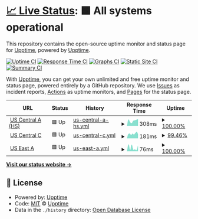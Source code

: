# [📈 Live Status](https://status.jackz.me): <!--live status--> **🟩 All systems operational**

This repository contains the open-source uptime monitor and status page for [Upptime](https://upptime.js.org), powered by [Upptime](https://github.com/upptime/upptime).

[![Uptime CI](https://github.com/jackzmc/upptime/workflows/Uptime%20CI/badge.svg)](https://github.com/jackzmc/upptime/actions?query=workflow%3A%22Uptime+CI%22)
[![Response Time CI](https://github.com/jackzmc/upptime/workflows/Response%20Time%20CI/badge.svg)](https://github.com/jackzmc/upptime/actions?query=workflow%3A%22Response+Time+CI%22)
[![Graphs CI](https://github.com/jackzmc/upptime/workflows/Graphs%20CI/badge.svg)](https://github.com/jackzmc/upptime/actions?query=workflow%3A%22Graphs+CI%22)
[![Static Site CI](https://github.com/jackzmc/upptime/workflows/Static%20Site%20CI/badge.svg)](https://github.com/jackzmc/upptime/actions?query=workflow%3A%22Static+Site+CI%22)
[![Summary CI](https://github.com/jackzmc/upptime/workflows/Summary%20CI/badge.svg)](https://github.com/jackzmc/upptime/actions?query=workflow%3A%22Summary+CI%22)

With [Upptime](https://upptime.js.org), you can get your own unlimited and free uptime monitor and status page, powered entirely by a GitHub repository. We use [Issues](https://github.com/upptime/upptime/issues) as incident reports, [Actions](https://github.com/jackzmc/upptime/actions) as uptime monitors, and [Pages](https://status.jackz.me) for the status page.

<!--start: status pages-->
<!-- This summary is generated by Upptime (https://github.com/upptime/upptime) -->
<!-- Do not edit this manually, your changes will be overwritten -->
<!-- prettier-ignore -->
| URL | Status | History | Response Time | Uptime |
| --- | ------ | ------- | ------------- | ------ |
| <img alt="" src="https://favicons.githubusercontent.com/a.us-central.servers.jackz.me" height="13"> [US Central A (HS)](http://a.us-central.servers.jackz.me) | 🟩 Up | [us-central-a-hs.yml](https://github.com/Jackzmc/upptime/commits/HEAD/history/us-central-a-hs.yml) | <details><summary><img alt="Response time graph" src="./graphs/us-central-a-hs/response-time-week.png" height="20"> 308ms</summary><br><a href="https://status.jackz.me/history/us-central-a-hs"><img alt="Response time 737" src="https://img.shields.io/endpoint?url=https%3A%2F%2Fraw.githubusercontent.com%2FJackzmc%2Fupptime%2FHEAD%2Fapi%2Fus-central-a-hs%2Fresponse-time.json"></a><br><a href="https://status.jackz.me/history/us-central-a-hs"><img alt="24-hour response time 403" src="https://img.shields.io/endpoint?url=https%3A%2F%2Fraw.githubusercontent.com%2FJackzmc%2Fupptime%2FHEAD%2Fapi%2Fus-central-a-hs%2Fresponse-time-day.json"></a><br><a href="https://status.jackz.me/history/us-central-a-hs"><img alt="7-day response time 308" src="https://img.shields.io/endpoint?url=https%3A%2F%2Fraw.githubusercontent.com%2FJackzmc%2Fupptime%2FHEAD%2Fapi%2Fus-central-a-hs%2Fresponse-time-week.json"></a><br><a href="https://status.jackz.me/history/us-central-a-hs"><img alt="30-day response time 677" src="https://img.shields.io/endpoint?url=https%3A%2F%2Fraw.githubusercontent.com%2FJackzmc%2Fupptime%2FHEAD%2Fapi%2Fus-central-a-hs%2Fresponse-time-month.json"></a><br><a href="https://status.jackz.me/history/us-central-a-hs"><img alt="1-year response time 737" src="https://img.shields.io/endpoint?url=https%3A%2F%2Fraw.githubusercontent.com%2FJackzmc%2Fupptime%2FHEAD%2Fapi%2Fus-central-a-hs%2Fresponse-time-year.json"></a></details> | <details><summary><a href="https://status.jackz.me/history/us-central-a-hs">100.00%</a></summary><a href="https://status.jackz.me/history/us-central-a-hs"><img alt="All-time uptime 99.91%" src="https://img.shields.io/endpoint?url=https%3A%2F%2Fraw.githubusercontent.com%2FJackzmc%2Fupptime%2FHEAD%2Fapi%2Fus-central-a-hs%2Fuptime.json"></a><br><a href="https://status.jackz.me/history/us-central-a-hs"><img alt="24-hour uptime 100.00%" src="https://img.shields.io/endpoint?url=https%3A%2F%2Fraw.githubusercontent.com%2FJackzmc%2Fupptime%2FHEAD%2Fapi%2Fus-central-a-hs%2Fuptime-day.json"></a><br><a href="https://status.jackz.me/history/us-central-a-hs"><img alt="7-day uptime 100.00%" src="https://img.shields.io/endpoint?url=https%3A%2F%2Fraw.githubusercontent.com%2FJackzmc%2Fupptime%2FHEAD%2Fapi%2Fus-central-a-hs%2Fuptime-week.json"></a><br><a href="https://status.jackz.me/history/us-central-a-hs"><img alt="30-day uptime 99.86%" src="https://img.shields.io/endpoint?url=https%3A%2F%2Fraw.githubusercontent.com%2FJackzmc%2Fupptime%2FHEAD%2Fapi%2Fus-central-a-hs%2Fuptime-month.json"></a><br><a href="https://status.jackz.me/history/us-central-a-hs"><img alt="1-year uptime 99.91%" src="https://img.shields.io/endpoint?url=https%3A%2F%2Fraw.githubusercontent.com%2FJackzmc%2Fupptime%2FHEAD%2Fapi%2Fus-central-a-hs%2Fuptime-year.json"></a></details>
| <img alt="" src="https://favicons.githubusercontent.com/c.us-central.servers.jackz.me" height="13"> [US Central C](http://c.us-central.servers.jackz.me) | 🟩 Up | [us-central-c.yml](https://github.com/Jackzmc/upptime/commits/HEAD/history/us-central-c.yml) | <details><summary><img alt="Response time graph" src="./graphs/us-central-c/response-time-week.png" height="20"> 181ms</summary><br><a href="https://status.jackz.me/history/us-central-c"><img alt="Response time 210" src="https://img.shields.io/endpoint?url=https%3A%2F%2Fraw.githubusercontent.com%2FJackzmc%2Fupptime%2FHEAD%2Fapi%2Fus-central-c%2Fresponse-time.json"></a><br><a href="https://status.jackz.me/history/us-central-c"><img alt="24-hour response time 164" src="https://img.shields.io/endpoint?url=https%3A%2F%2Fraw.githubusercontent.com%2FJackzmc%2Fupptime%2FHEAD%2Fapi%2Fus-central-c%2Fresponse-time-day.json"></a><br><a href="https://status.jackz.me/history/us-central-c"><img alt="7-day response time 181" src="https://img.shields.io/endpoint?url=https%3A%2F%2Fraw.githubusercontent.com%2FJackzmc%2Fupptime%2FHEAD%2Fapi%2Fus-central-c%2Fresponse-time-week.json"></a><br><a href="https://status.jackz.me/history/us-central-c"><img alt="30-day response time 257" src="https://img.shields.io/endpoint?url=https%3A%2F%2Fraw.githubusercontent.com%2FJackzmc%2Fupptime%2FHEAD%2Fapi%2Fus-central-c%2Fresponse-time-month.json"></a><br><a href="https://status.jackz.me/history/us-central-c"><img alt="1-year response time 210" src="https://img.shields.io/endpoint?url=https%3A%2F%2Fraw.githubusercontent.com%2FJackzmc%2Fupptime%2FHEAD%2Fapi%2Fus-central-c%2Fresponse-time-year.json"></a></details> | <details><summary><a href="https://status.jackz.me/history/us-central-c">99.46%</a></summary><a href="https://status.jackz.me/history/us-central-c"><img alt="All-time uptime 98.91%" src="https://img.shields.io/endpoint?url=https%3A%2F%2Fraw.githubusercontent.com%2FJackzmc%2Fupptime%2FHEAD%2Fapi%2Fus-central-c%2Fuptime.json"></a><br><a href="https://status.jackz.me/history/us-central-c"><img alt="24-hour uptime 98.36%" src="https://img.shields.io/endpoint?url=https%3A%2F%2Fraw.githubusercontent.com%2FJackzmc%2Fupptime%2FHEAD%2Fapi%2Fus-central-c%2Fuptime-day.json"></a><br><a href="https://status.jackz.me/history/us-central-c"><img alt="7-day uptime 99.46%" src="https://img.shields.io/endpoint?url=https%3A%2F%2Fraw.githubusercontent.com%2FJackzmc%2Fupptime%2FHEAD%2Fapi%2Fus-central-c%2Fuptime-week.json"></a><br><a href="https://status.jackz.me/history/us-central-c"><img alt="30-day uptime 98.90%" src="https://img.shields.io/endpoint?url=https%3A%2F%2Fraw.githubusercontent.com%2FJackzmc%2Fupptime%2FHEAD%2Fapi%2Fus-central-c%2Fuptime-month.json"></a><br><a href="https://status.jackz.me/history/us-central-c"><img alt="1-year uptime 98.91%" src="https://img.shields.io/endpoint?url=https%3A%2F%2Fraw.githubusercontent.com%2FJackzmc%2Fupptime%2FHEAD%2Fapi%2Fus-central-c%2Fuptime-year.json"></a></details>
| <img alt="" src="https://favicons.githubusercontent.com/a.us-east.servers.jackz.me" height="13"> [US East A](http://a.us-east.servers.jackz.me) | 🟩 Up | [us-east-a.yml](https://github.com/Jackzmc/upptime/commits/HEAD/history/us-east-a.yml) | <details><summary><img alt="Response time graph" src="./graphs/us-east-a/response-time-week.png" height="20"> 76ms</summary><br><a href="https://status.jackz.me/history/us-east-a"><img alt="Response time 104" src="https://img.shields.io/endpoint?url=https%3A%2F%2Fraw.githubusercontent.com%2FJackzmc%2Fupptime%2FHEAD%2Fapi%2Fus-east-a%2Fresponse-time.json"></a><br><a href="https://status.jackz.me/history/us-east-a"><img alt="24-hour response time 121" src="https://img.shields.io/endpoint?url=https%3A%2F%2Fraw.githubusercontent.com%2FJackzmc%2Fupptime%2FHEAD%2Fapi%2Fus-east-a%2Fresponse-time-day.json"></a><br><a href="https://status.jackz.me/history/us-east-a"><img alt="7-day response time 76" src="https://img.shields.io/endpoint?url=https%3A%2F%2Fraw.githubusercontent.com%2FJackzmc%2Fupptime%2FHEAD%2Fapi%2Fus-east-a%2Fresponse-time-week.json"></a><br><a href="https://status.jackz.me/history/us-east-a"><img alt="30-day response time 99" src="https://img.shields.io/endpoint?url=https%3A%2F%2Fraw.githubusercontent.com%2FJackzmc%2Fupptime%2FHEAD%2Fapi%2Fus-east-a%2Fresponse-time-month.json"></a><br><a href="https://status.jackz.me/history/us-east-a"><img alt="1-year response time 104" src="https://img.shields.io/endpoint?url=https%3A%2F%2Fraw.githubusercontent.com%2FJackzmc%2Fupptime%2FHEAD%2Fapi%2Fus-east-a%2Fresponse-time-year.json"></a></details> | <details><summary><a href="https://status.jackz.me/history/us-east-a">100.00%</a></summary><a href="https://status.jackz.me/history/us-east-a"><img alt="All-time uptime 100.00%" src="https://img.shields.io/endpoint?url=https%3A%2F%2Fraw.githubusercontent.com%2FJackzmc%2Fupptime%2FHEAD%2Fapi%2Fus-east-a%2Fuptime.json"></a><br><a href="https://status.jackz.me/history/us-east-a"><img alt="24-hour uptime 100.00%" src="https://img.shields.io/endpoint?url=https%3A%2F%2Fraw.githubusercontent.com%2FJackzmc%2Fupptime%2FHEAD%2Fapi%2Fus-east-a%2Fuptime-day.json"></a><br><a href="https://status.jackz.me/history/us-east-a"><img alt="7-day uptime 100.00%" src="https://img.shields.io/endpoint?url=https%3A%2F%2Fraw.githubusercontent.com%2FJackzmc%2Fupptime%2FHEAD%2Fapi%2Fus-east-a%2Fuptime-week.json"></a><br><a href="https://status.jackz.me/history/us-east-a"><img alt="30-day uptime 100.00%" src="https://img.shields.io/endpoint?url=https%3A%2F%2Fraw.githubusercontent.com%2FJackzmc%2Fupptime%2FHEAD%2Fapi%2Fus-east-a%2Fuptime-month.json"></a><br><a href="https://status.jackz.me/history/us-east-a"><img alt="1-year uptime 100.00%" src="https://img.shields.io/endpoint?url=https%3A%2F%2Fraw.githubusercontent.com%2FJackzmc%2Fupptime%2FHEAD%2Fapi%2Fus-east-a%2Fuptime-year.json"></a></details>

<!--end: status pages-->

[**Visit our status website →**](https://status.jackz.me)

## 📄 License

- Powered by: [Upptime](https://github.com/upptime/upptime)
- Code: [MIT](./LICENSE) © [Upptime](https://upptime.js.org)
- Data in the `./history` directory: [Open Database License](https://opendatacommons.org/licenses/odbl/1-0/)
